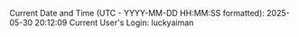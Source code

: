 Current Date and Time (UTC - YYYY-MM-DD HH:MM:SS formatted): 2025-05-30 20:12:09
Current User's Login: luckyaiman
